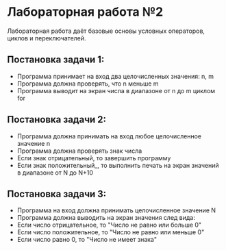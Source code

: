# Лабораторная работа №2

Лабораторная работа даёт базовые основы условных операторов, циклов и переключателей.


## Постановка задачи 1:
* Программа принимает на вход два целочисленных значения: n, m
* Программа должна проверять, что n меньше m
* Программа выводит на экран числа в диапазоне от n до m циклом for


## Постановка задачи 2:
* Программа должна принимать на вход любое целочисленное значение n
* Программа должна проверять знак числа
* Если знак отрицательный, то завершить программу
* Если знак положительный_, то выполнить печать на экран значений в диапазоне от N до N+10


## Постановка задачи 3:
* Программа на вход должна принимать целочисленное значение N
* Программа должна выводить на экран значения след вида:
* Если число отрицательное, то "Число не равно или больше 0"
* Если число положительное, то "Число не равно или меньше 0"
* Если число равно 0, то "Число не имеет знака"
